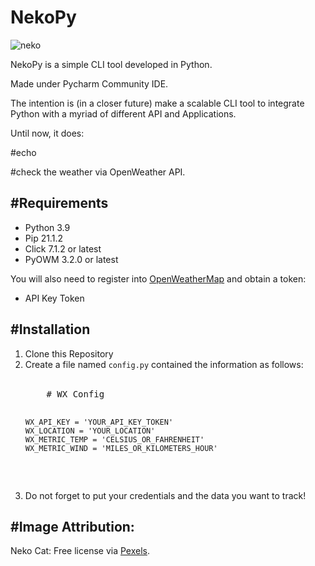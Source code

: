 # NekoPy
![neko](https://user-images.githubusercontent.com/76231670/120505256-b7cf0d80-c3bc-11eb-8227-d8afe0cefbd4.jpg)

NekoPy is a simple CLI tool developed in Python.

Made under Pycharm Community IDE.

The intention is (in a closer future) make a scalable CLI tool to integrate Python with a myriad of different API and Applications.

Until now, it does:

#echo

#check the weather via OpenWeather API.

#Requirements
----------
<ul>
  <li>Python 3.9 </li>
  <li>Pip 21.1.2</li>
  <li>Click 7.1.2 or latest</li>
  <li>PyOWM 3.2.0 or latest</li>
</ul>
<p> You will also need to register into <a href="https://openweathermap.org/">OpenWeatherMap</a> and obtain a token:
<ul>
  <li>API Key Token</li>
</ul>

#Installation
----------
<ol>
  <li> Clone this Repository</li>
  <li> Create a file named <code>config.py</code> contained the information as follows:</li>

<div class="highlight highlight-html-py position-relative">
  </br>
  <pre>
    # WX Config
    
    WX_API_KEY = 'YOUR_API_KEY_TOKEN'
    WX_LOCATION = 'YOUR_LOCATION'
    WX_METRIC_TEMP = 'CELSIUS_OR_FAHRENHEIT'
    WX_METRIC_WIND = 'MILES_OR_KILOMETERS_HOUR'
  </pre>
  <div class="zeroclipboard-container position-absolute right-0 top-0">
   <clipboard-copy class="ClipboardButton btn js-clipboard-copy m-2 p-0 tooltipped-no-delay" aria-label="Copy" data-copy-feedback="Copied!" data-tooltip-direction="w" value="# WX Config WX_API_KEY = 'YOUR_API_KEY_TOKEN' WX_LOCATION = 'YOUR_LOCATION' WX_METRIC_TEMP = 'CELSIUS_OR_FAHRENHEIT' WX_METRIC_WIND = 'MILES_OR_KILOMETERS_HOUR' " tabindex="0" role="button">
   </cipboard-copy>
  </div>
</div>
  <li> Do not forget to put your credentials and the data you want to track!</li>
 </ol>
     
#Image Attribution:
---------
  <p> Neko Cat: Free license via <a href="https://pexels.com/">Pexels</a>.<p>
